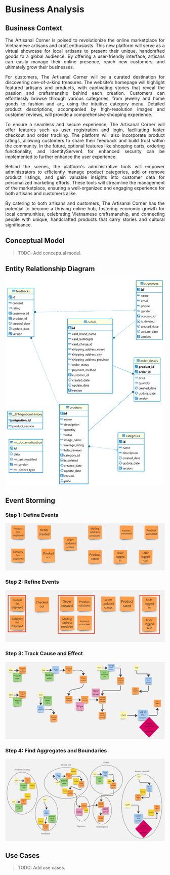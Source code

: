 # Business Analysis

## Business Context

<p align="justify">
The Artisanal Corner is poised to revolutionize the online marketplace for Vietnamese artisans and craft enthusiasts. This new platform will serve as a virtual showcase for local artisans to present their unique, handcrafted goods to a global audience. By offering a user-friendly interface, artisans can easily manage their online presence, reach new customers, and ultimately grow their businesses.
</p>

<p align="justify">
For customers, The Artisanal Corner will be a curated destination for discovering one-of-a-kind treasures. The website's homepage will highlight featured artisans and products, with captivating stories that reveal the passion and craftsmanship behind each creation. Customers can effortlessly browse through various categories, from jewelry and home goods to fashion and art, using the intuitive category menu. Detailed product descriptions, accompanied by high-resolution images and customer reviews, will provide a comprehensive shopping experience.
</p>

<p align="justify">
To ensure a seamless and secure experience, The Artisanal Corner will offer features such as user registration and login, facilitating faster checkout and order tracking. The platform will also incorporate product ratings, allowing customers to share their feedback and build trust within the community. In the future, optional features like shopping carts, ordering functionality, and IdentityServer4 for enhanced security can be implemented to further enhance the user experience.
</p>

<p align="justify">
Behind the scenes, the platform's administrative tools will empower administrators to efficiently manage product categories, add or remove product listings, and gain valuable insights into customer data for personalized marketing efforts. These tools will streamline the management of the marketplace, ensuring a well-organized and engaging experience for both artisans and customers alike.
</p>

<p align="justify">
By catering to both artisans and customers, The Artisanal Corner has the potential to become a thriving online hub, fostering economic growth for local communities, celebrating Vietnamese craftsmanship, and connecting people with unique, handcrafted products that carry stories and cultural significance.
</p>

## Conceptual Model

> TODO: Add conceptual model.

## Entity Relationship Diagram

![Entity Relationship Diagram](/assets/image/erd.png)

## Event Storming

### Step 1: Define Events

![Collect domain events](/assets/image/collect-event.jpg)

### Step 2: Refine Events

![Refine domain events](/assets/image/refine-event.jpg)

### Step 3: Track Cause and Effect

![Track cause and effect](/assets/image/track-cause.jpg)

### Step 4: Find Aggregates and Boundaries

![Find aggregates and boundaries](/assets/image/aggregates.jpg)

## Use Cases

> TODO: Add use cases.
